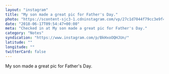 ```yaml
---
layout: "instagram"
title: "My son made a great pic for Father's Day."
photo: "https://scontent-sjc3-1.cdninstagram.com/vp/27c1d7044f79cc3e9f40e8f47bb2bb4f/5BB4D973/t51.2885-15/e35/34612738_645442679138126_4760201671080935424_n.jpg"
date: "2018-06-17T09:54:47+00:00"
meta: "Checked in at My son made a great pic for Father's Day."
category: "Notes"
syndication: "https://www.instagram.com/p/BkHxoOQHJUn/"
latitude: ""
longitude: ""
twitterCard: false
---
```

My son made a great pic for Father's Day.
